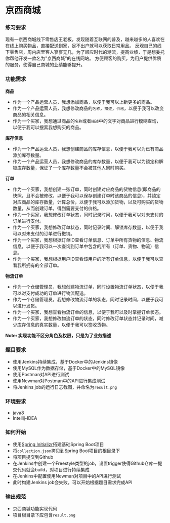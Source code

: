 # 京西商城

### 练习要求
现有一京西商城线下零售店王老板，发现随着互联网的普及，越来越多的人喜欢在在线上购买物品，直接配送到家，足不出户就可以获取日常用品。
反观自己的线下零售店，周内店里客人寥寥无几，为了顺应时代的潮流，提高业绩，于是想委托你帮他开发一款名为"京西商城"的在线网站。
方便顾客的购买，为用户提供优质的服务，使得自己商城的业绩能够提升。

### 功能需求

**商品**
- 作为一个产品运营人员，我想添加商品，以便于我可以上新更多的商品。
- 作为一个产品运营人员，我想修改商品的`名称`，`描述`，`价格`，以便于我可以改变商品的相关信息。
- 作为一个买家，我想通过商品的`名称`或者`描述`中的文字对商品进行模糊查询，以便于我可以搜索我想购买的商品。

**库存信息**
- 作为一个产品运营人员，我想创建商品的库存信息，以便于我可以为已有商品添加库存数量。
- 作为一个产品运营人员，我想修改商品的库存数量，以便于我可以为锁定和解锁库存数量，保证了一个库存数量不会被其他人同时购买。

**订单**
- 作为一个买家，我想创建一张订单，同时创建对应商品的货物信息(即商品的快照，且不会被修改，以便于我可以保存创建订单时该商品的信息)，并锁定对应商品的库存数量，计算总价，以便于我可以添加货物，以及可购买的货物数量，从而创建订单，得到需要支付的价格。
- 作为一个买家，我想修改订单状态，同时记录时间，以便于我可以对未支付的订单进行支付。
- 作为一个买家，我想修改订单状态，同时记录时间、解锁库存数量，以便于我可以对未支付的订单进行撤销。
- 作为一个买家，我想根据订单ID查看订单信息、订单中所有货物的信息、物流信息，以便于我可以一次查询到订单中包含的所有（订单、货物、物流）信息。
- 作为一个买家，我想根据用户ID查看该用户的所有订单信息，以便于我可以查看我所拥有的全部订单。

**物流订单**  
- 作为一个仓储管理员，我想创建物流订单，同时设置物流订单状态，以便于我可以对支付成功的订单进行物流配送。
- 作为一个仓储管理员，我想修改物流订单的状态，同时记录时间，以便于我可以进行发货。
- 作为一个买家，我想查看物流订单的信息，以便于我可以及时掌握订单状态。
- 作为一个买家，我想修改物流订单的状态，同时修改订单状态并记录时间，减少库存信息的真实数量，以便于我可以签收货物。

**Note: 实现功能不区分角色及权限，只是为了业务描述**
  
### 题目要求
- 使用Jenkins持续集成，基于Docker中的Jenkins镜像
- 使用MySQL作为数据存储，基于Docker中的MySQL镜像
- 使用Postman对API进行测试
- 使用Newman对Postman中的API进行集成测试
- 将Jenkins job的运行日志截图，并命名为`result.png`

### 环境要求
- java8
- Intellij-IDEA

### 如何开始
- 使用[Spring Initializr](https://start.spring.io/)搭建基础Spring Boot项目
- 将`collection.json`拷贝到Spring Boot项目的根目录下
- 将项目提交到Github
- 在Jenkins中创建一个Freestyle类型的job，设置trigger使得Github仓库一提交代码就会build，对项目进行持续集成
- 在Jenkins中配置使用Newman对项目中的API进行测试
- 此时构建Jenkins job会失败，可以开始根据题目需求完成API

### 输出规范
- 京西商城功能实现代码
- 项目根目录下应包含`result.png`